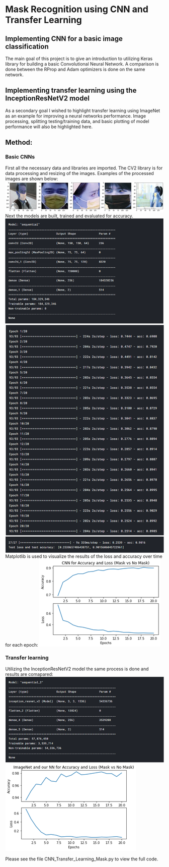 # Mask Recognition using CNN and Transfer Learning
## Implementing CNN for a basic image classification

The main goal of this project is to give an introduction to utilizing Keras library for building a basic Convolutional Neural Network. A comparison is done between the RProp and Adam optimizers is done on the same network.

## Implementing transfer learning using the InceptionResNetV2 model
As a secondary goal I wished to highlight transfer learning using ImageNet as an example for improving a neural networks performance. Image processing, splitting testing/training data, and basic plotting of model performance will also be highlighted here.

## Method:
### Basic CNNs
First all the necessary data and libraries are imported. The CV2 library is for data processing and resizing of the images. Examples of the processed images are shown below:
![](Processed_imgs.png)
Next the models are built, trained and evaluated for accuracy.
![](Simple_CNN.png)
![](Simple_CNN_epochs.png)
![](Simple_CNN_evaluation.png)
Matplotlib is used to visualize the results of the loss and accuracy over time for each epoch:
![](Simple_CNN_loss_accuracy.png)
### Transfer learning
Utilizing the InceptionResNetV2 model the same process is done and results are comapared:
![](Transfer_learning_model.png)
![](Transfer_learning_loss_accuracy.png)

Please see the file CNN_Transfer_Learning_Mask.py to view the full code.
